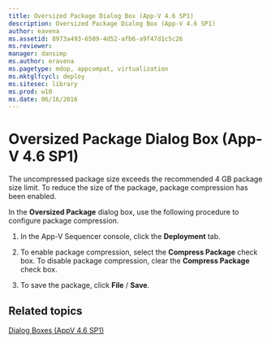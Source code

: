 ```yaml
---
title: Oversized Package Dialog Box (App-V 4.6 SP1)
description: Oversized Package Dialog Box (App-V 4.6 SP1)
author: eavena
ms.assetid: 8973a493-6509-4d52-afb6-a9f47d1c5c26
ms.reviewer: 
manager: dansimp
ms.author: eravena
ms.pagetype: mdop, appcompat, virtualization
ms.mktglfcycl: deploy
ms.sitesec: library
ms.prod: w10
ms.date: 06/16/2016
---
```



# Oversized Package Dialog Box (App-V 4.6 SP1)


The uncompressed package size exceeds the recommended 4 GB package size limit. To reduce the size of the package, package compression has been enabled.

In the **Oversized Package** dialog box, use the following procedure to configure package compression.

1.  In the App-V Sequencer console, click the **Deployment** tab.

2.  To enable package compression, select the **Compress Package** check box. To disable package compression, clear the **Compress Package** check box.

3.  To save the package, click **File** / **Save**.

## Related topics


[Dialog Boxes (AppV 4.6 SP1)](dialog-boxes--appv-46-sp1-.md)

 

 





